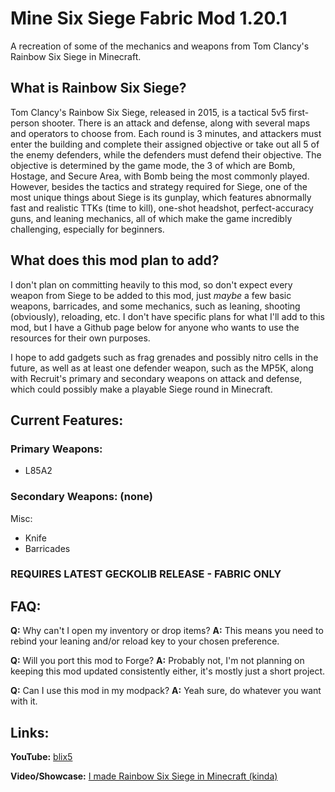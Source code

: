 # Mine Six Siege Fabric Mod 1.20.1
A recreation of some of the mechanics and weapons from Tom Clancy's Rainbow Six Siege in Minecraft.

## **What is Rainbow Six Siege?**

Tom Clancy's Rainbow Six Siege, released in 2015, is a tactical 5v5 first-person shooter. There is an attack and defense, along with several maps and operators to choose from. Each round is 3 minutes, and attackers must enter the building and complete their assigned objective or take out all 5 of the enemy defenders, while the defenders must defend their objective. The objective is determined by the game mode, the 3 of which are Bomb, Hostage, and Secure Area, with Bomb being the most commonly played. However, besides the tactics and strategy required for Siege, one of the most unique things about Siege is its gunplay, which features abnormally fast and realistic TTKs (time to kill), one-shot headshot, perfect-accuracy guns, and leaning mechanics, all of which make the game incredibly challenging, especially for beginners.

## **What does this mod plan to add?**

I don't plan on committing heavily to this mod, so don't expect every weapon from Siege to be added to this mod, just *maybe* a few basic weapons, barricades, and some mechanics, such as leaning, shooting (obviously), reloading, etc. I don't have specific plans for what I'll add to this mod, but I have a Github page below for anyone who wants to use the resources for their own purposes.

I hope to add gadgets such as frag grenades and possibly nitro cells in the future, as well as at least one defender weapon, such as the MP5K, along with Recruit's primary and secondary weapons on attack and defense, which could possibly make a playable Siege round in Minecraft.

## **Current Features:**

### Primary Weapons:
- L85A2

### Secondary Weapons: (none)

Misc:
- Knife
- Barricades

### **REQUIRES LATEST GECKOLIB RELEASE - FABRIC ONLY**

## **FAQ:**

**Q:** Why can't I open my inventory or drop items?
**A:** This means you need to rebind your leaning and/or reload key to your chosen preference. 

**Q:** Will you port this mod to Forge?
**A:** Probably not, I'm not planning on keeping this mod updated consistently either, it's mostly just a short project.

**Q:** Can I use this mod in my modpack?
**A:** Yeah sure, do whatever you want with it.

## **Links:**

**YouTube:**
[blix5](https://www.youtube.com/channel/UCAA0oOHGGycyMvnKGv2XfeQ)

**Video/Showcase:**
[I made Rainbow Six Siege in Minecraft (kinda)](https://www.youtube.com/watch?v=WjnLC4RN9X4)
